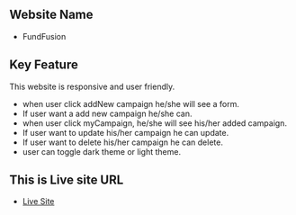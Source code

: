 ## Website Name 
* FundFusion

## Key Feature
 This website is responsive and user friendly.

 * when user click addNew campaign he/she will see a form.
 * If user want a add new campaign he/she can.
 * when user click myCampaign, he/she will see his/her added campaign.
 * If user want to update his/her campaign he can update.
 * If user want to delete his/her campaign he can delete.
 * user can toggle dark theme or light theme.
 
## This is Live site URL

* [Live Site](https://crowd-funding-85c71.web.app/myCampaign)

